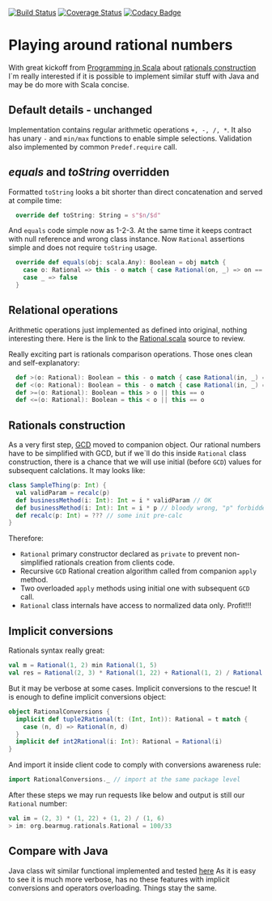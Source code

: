 [![Build Status](https://travis-ci.org/bearmug/functional-sandbox.svg?branch=master)](https://travis-ci.org/bearmug/functional-sandbox) [![Coverage Status](https://coveralls.io/repos/github/bearmug/functional-sandbox/badge.svg?branch=5-rationals-problem---describe-and-re-use)](https://coveralls.io/github/bearmug/functional-sandbox?branch=5-rationals-problem---describe-and-re-use) [![Codacy Badge](https://api.codacy.com/project/badge/Grade/b0b71d6e74b14b58baffafce3ef1d550)](https://www.codacy.com/app/pavel-fadeev/functional-sandbox?utm_source=github.com&amp;utm_medium=referral&amp;utm_content=bearmug/functional-sandbox&amp;utm_campaign=Badge_Grade)
 
# Playing around rational numbers
With great kickoff from [Programming in Scala](https://www.amazon.com/Programming-Scala-Updated-2-12/dp/0981531687) about [rationals construction](http://booksites.artima.com/programming_in_scala/examples/html/ch06.html)
I`m really interested if it is possible to implement similar stuff with
Java and may be do more with Scala concise.

## Default details - unchanged
Implementation contains regular arithmetic operations ``+, -, /, *``. It
also has unary ``-`` and ``min/max`` functions to enable simple 
selections. Validation also implemented by common ``Predef.require``
call.

## *equals* and *toString* overridden
Formatted ``toString`` looks a bit shorter than direct concatenation and 
served at compile time:
```scala
  override def toString: String = s"$n/$d"
```

And ``equals`` code simple now as 1-2-3. At the same time it keeps 
contract with null reference and wrong class instance. Now ``Rational``
assertions simple and does not require ``toString`` usage.
```scala
  override def equals(obj: scala.Any): Boolean = obj match {
    case o: Rational => this - o match { case Rational(on, _) => on == 0 }
    case _ => false
  }
```

## Relational operations
Arithmetic operations just implemented as defined into original, nothing
interesting there. Here is the link to the [Rational.scala](src/main/scala/org/bearmug/rationals/Rational.scala) source to
review. 

Really exciting part is rationals comparison operations. Those ones clean
and self-explanatory:
```scala
  def >(o: Rational): Boolean = this - o match { case Rational(in, _) => in > 0 }
  def <(o: Rational): Boolean = this - o match { case Rational(in, _) => in < 0 }
  def >=(o: Rational): Boolean = this > o || this == o
  def <=(o: Rational): Boolean = this < o || this == o
```

## Rationals construction
As a very first step, [GCD](https://en.wikipedia.org/wiki/Greatest_common_divisor) moved to companion object. 
Our rational numbers have to be simplified with GCD, but if we`ll do 
this inside ``Rational`` class construction, there is a chance that we 
will use initial (before ``GCD``) values for subsequent calclations. It may 
looks like:
```scala
class SampleThing(p: Int) {
  val validParam = recalc(p)
  def businessMethod(i: Int): Int = i * validParam // OK
  def businessMethod(i: Int): Int = i * p // bloody wrong, "p" forbidden
  def recalc(p: Int) = ??? // some init pre-calc
}
```
Therefore:
- ``Rational`` primary constructor declared as ``private`` to prevent 
non-simplified rationals creation from clients code.
- Recursive ``GCD`` Rational creation algorithm called from companion 
``apply`` method.
- Two overloaded ``apply`` methods using initial one with subsequent
``GCD`` call.
- ``Rational`` class internals have access to normalized data only. 
Profit!!!
 
## Implicit conversions
Rationals syntax really great:
```scala
val m = Rational(1, 2) min Rational(1, 5)
val res = Rational(2, 3) * Rational(1, 22) + Rational(1, 2) / Rational(1, 6)   
```
But it may be verbose at some cases. Implicit conversions to the rescue!
It is enough to define implicit conversions object:
```scala
object RationalConversions {
  implicit def tuple2Rational(t: (Int, Int)): Rational = t match {
    case (n, d) => Rational(n, d)
  }
  implicit def int2Rational(i: Int): Rational = Rational(i)
}
```

And import it inside client code to comply with conversions awareness rule:
```scala
import RationalConversions._ // import at the same package level
```

After these steps we may run requests like below and output is still our
``Rational`` number:
```scala
val im = (2, 3) * (1, 22) + (1, 2) / (1, 6)
> im: org.bearmug.rationals.Rational = 100/33
```

## Compare with Java
Java class wit similar functional implemented and tested [here](src/main/java/org/bearmug/rationals/RationalJ.java)
As it is easy to see it is much more verbose, has no these features with 
implicit conversions and operators overloading. Things stay the same.